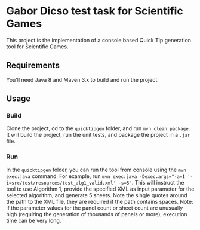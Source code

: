 # Gabor Dicso test task for Scientific Games
This project is the implementation of a console based Quick Tip generation tool for Scientific Games.
## Requirements
You'll need Java 8 and Maven 3.x to build and run the project.
## Usage
### Build
Clone the project, cd to the `quicktipgen` folder, and run `mvn clean package`. It will build the project, run the unit tests, and package the project in a `.jar` file.
### Run
In the `quicktipgen` folder, you can run the tool from console using the `mvn exec:java` command. For example, run `mvn exec:java -Dexec.args="-a=1 '-i=src/test/resources/test_alg1_valid.xml' -s=5"`. This will instruct the tool to use Algorithm 1, provide the specified XML as input parameter for the selected algorithm, and generate 5 sheets. Note the single quotes around the path to the XML file, they are required if the path contains spaces.
Note: if the parameter values for the panel count or sheet count are unusually high (requiring the generation of thousands of panels or more), execution time can be very long.
